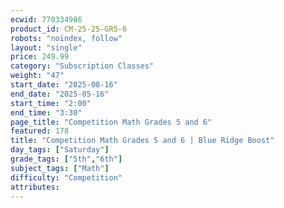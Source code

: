 ```yaml
---
ecwid: 770334986
product_id: CM-25-25-GR5-6
robots: "noindex, follow"
layout: "single"
price: 249.99
category: "Subscription Classes"
weight: "47"
start_date: "2025-08-16"
end_date: "2025-05-16"
start_time: "2:00"
end_time: "3:30"
page_title: "Competition Math Grades 5 and 6"
featured: 178
title: "Competition Math Grades 5 and 6 | Blue Ridge Boost"
day_tags: ["Saturday"]
grade_tags: ["5th","6th"]
subject_tags: ["Math"]
difficulty: "Competition"
attributes:
---
```

